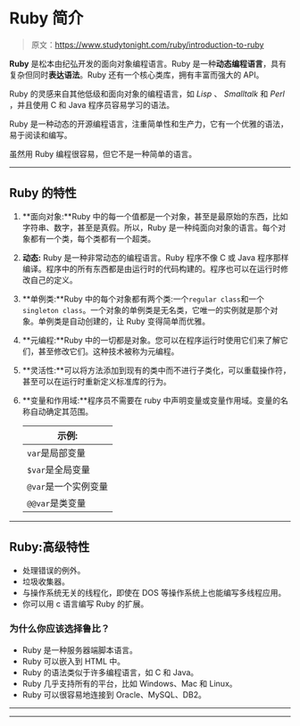 # Ruby 简介

> 原文：<https://www.studytonight.com/ruby/introduction-to-ruby>

**Ruby** 是松本由纪弘开发的面向对象编程语言。Ruby 是一种**动态编程语言**，具有复杂但同时**表达语法**。Ruby 还有一个核心类库，拥有丰富而强大的 API。

Ruby 的灵感来自其他低级和面向对象的编程语言，如 *Lisp* 、 *Smalltalk* 和 *Perl* ，并且使用 C 和 Java 程序员容易学习的语法。

Ruby 是一种动态的开源编程语言，注重简单性和生产力，它有一个优雅的语法，易于阅读和编写。

虽然用 Ruby 编程很容易，但它不是一种简单的语言。

* * *

## Ruby 的特性

1.  **面向对象:**Ruby 中的每一个值都是一个对象，甚至是最原始的东西，比如字符串、数字，甚至是真假。所以，Ruby 是一种纯面向对象的语言。每个对象都有一个类，每个类都有一个超类。
2.  **动态:** Ruby 是一种非常动态的编程语言。Ruby 程序不像 C 或 Java 程序那样编译。程序中的所有东西都是由运行时的代码构建的。程序也可以在运行时修改自己的定义。
3.  **单例类:**Ruby 中的每个对象都有两个类:一个`regular class`和一个`singleton class`。一个对象的单例类是无名类，它唯一的实例就是那个对象。单例类是自动创建的，让 Ruby 变得简单而优雅。
4.  **元编程:**Ruby 中的一切都是对象。您可以在程序运行时使用它们来了解它们，甚至修改它们。这种技术被称为元编程。
5.  **灵活性:**可以将方法添加到现有的类中而不进行子类化，可以重载操作符，甚至可以在运行时重新定义标准库的行为。
6.  **变量和作用域:**程序员不需要在 ruby 中声明变量或变量作用域。变量的名称自动确定其范围。

    | 示例: |
    | --- |
    | `var`是局部变量 |
    | `$var`是全局变量 |
    | `@var`是一个实例变量 |
    | `@@var`是类变量 |

* * *

## Ruby:高级特性

*   处理错误的例外。
*   垃圾收集器。
*   与操作系统无关的线程化，即使在 DOS 等操作系统上也能编写多线程应用。
*   你可以用 c 语言编写 Ruby 的扩展。

### 为什么你应该选择鲁比？

*   Ruby 是一种服务器端脚本语言。
*   Ruby 可以嵌入到 HTML 中。
*   Ruby 的语法类似于许多编程语言，如 C 和 Java。
*   Ruby 几乎支持所有的平台，比如 Windows、Mac 和 Linux。
*   Ruby 可以很容易地连接到 Oracle、MySQL、DB2。

* * *

* * *